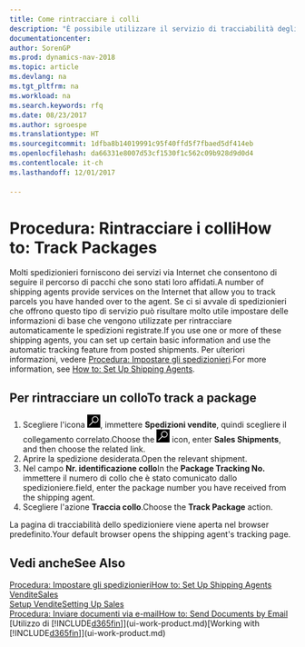 ```yaml
---
title: Come rintracciare i colli
description: "È possibile utilizzare il servizio di tracciabilità degli spedizionieri per vedere lo stato di avanzamento di una consegna."
documentationcenter: 
author: SorenGP
ms.prod: dynamics-nav-2018
ms.topic: article
ms.devlang: na
ms.tgt_pltfrm: na
ms.workload: na
ms.search.keywords: rfq
ms.date: 08/23/2017
ms.author: sgroespe
ms.translationtype: HT
ms.sourcegitcommit: 1dfba8b14019991c95f40ffd5f7fbaed5df414eb
ms.openlocfilehash: da66331e8007d53cf1530f1c562c09b928d9d0d4
ms.contentlocale: it-ch
ms.lasthandoff: 12/01/2017

---
```

# <a name="how-to-track-packages"></a><span data-ttu-id="80a55-103">Procedura: Rintracciare i colli</span><span class="sxs-lookup"><span data-stu-id="80a55-103">How to: Track Packages</span></span>
<span data-ttu-id="80a55-104">Molti spedizionieri forniscono dei servizi via Internet che consentono di seguire il percorso di pacchi che sono stati loro affidati.</span><span class="sxs-lookup"><span data-stu-id="80a55-104">A number of shipping agents provide services on the Internet that allow you to track parcels you have handed over to the agent.</span></span> <span data-ttu-id="80a55-105">Se ci si avvale di spedizionieri che offrono questo tipo di servizio può risultare molto utile impostare delle informazioni di base che vengono utilizzate per rintracciare automaticamente le spedizioni registrate.</span><span class="sxs-lookup"><span data-stu-id="80a55-105">If you use one or more of these shipping agents, you can set up certain basic information and use the automatic tracking feature from posted shipments.</span></span> <span data-ttu-id="80a55-106">Per ulteriori informazioni, vedere [Procedura: Impostare gli spedizionieri](sales-how-to-set-up-shipping-agents.md).</span><span class="sxs-lookup"><span data-stu-id="80a55-106">For more information, see [How to: Set Up Shipping Agents](sales-how-to-set-up-shipping-agents.md).</span></span>

## <a name="to-track-a-package"></a><span data-ttu-id="80a55-107">Per rintracciare un collo</span><span class="sxs-lookup"><span data-stu-id="80a55-107">To track a package</span></span>
1. <span data-ttu-id="80a55-108">Scegliere l'icona ![Cerca pagina o report](media/ui-search/search_small.png "icona Cerca pagina o report"), immettere **Spedizioni vendite**, quindi scegliere il collegamento correlato.</span><span class="sxs-lookup"><span data-stu-id="80a55-108">Choose the ![Search for Page or Report](media/ui-search/search_small.png "Search for Page or Report icon") icon, enter **Sales Shipments**, and then choose the related link.</span></span>
2. <span data-ttu-id="80a55-109">Aprire la spedizione desiderata.</span><span class="sxs-lookup"><span data-stu-id="80a55-109">Open the relevant shipment.</span></span>
3. <span data-ttu-id="80a55-110">Nel campo **Nr. identificazione collo**</span><span class="sxs-lookup"><span data-stu-id="80a55-110">In the **Package Tracking No.**</span></span> <span data-ttu-id="80a55-111">immettere il numero di collo che è stato comunicato dallo spedizioniere.</span><span class="sxs-lookup"><span data-stu-id="80a55-111">field, enter the package number you have received from the shipping agent.</span></span>
4. <span data-ttu-id="80a55-112">Scegliere l'azione **Traccia collo**.</span><span class="sxs-lookup"><span data-stu-id="80a55-112">Choose the **Track Package** action.</span></span>

<span data-ttu-id="80a55-113">La pagina di tracciabilità dello spedizioniere viene aperta nel browser predefinito.</span><span class="sxs-lookup"><span data-stu-id="80a55-113">Your default browser opens the shipping agent's tracking page.</span></span>

## <a name="see-also"></a><span data-ttu-id="80a55-114">Vedi anche</span><span class="sxs-lookup"><span data-stu-id="80a55-114">See Also</span></span>
[<span data-ttu-id="80a55-115">Procedura: Impostare gli spedizionieri</span><span class="sxs-lookup"><span data-stu-id="80a55-115">How to: Set Up Shipping Agents</span></span>](sales-how-to-set-up-shipping-agents.md)  
[<span data-ttu-id="80a55-116">Vendite</span><span class="sxs-lookup"><span data-stu-id="80a55-116">Sales</span></span>](sales-manage-sales.md)  
[<span data-ttu-id="80a55-117">Setup Vendite</span><span class="sxs-lookup"><span data-stu-id="80a55-117">Setting Up Sales</span></span>](sales-setup-sales.md)  
[<span data-ttu-id="80a55-118">Procedura: Inviare documenti via e-mail</span><span class="sxs-lookup"><span data-stu-id="80a55-118">How to: Send Documents by Email</span></span>](ui-how-send-documents-email.md)  
<span data-ttu-id="80a55-119">[Utilizzo di [!INCLUDE[d365fin](includes/d365fin_md.md)]](ui-work-product.md)</span><span class="sxs-lookup"><span data-stu-id="80a55-119">[Working with [!INCLUDE[d365fin](includes/d365fin_md.md)]](ui-work-product.md)</span></span>

